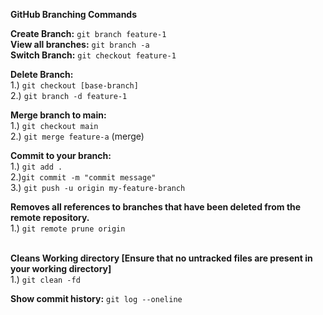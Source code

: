 
<b>GitHub Branching Commands</b>

<b>Create Branch:</b> ```git branch feature-1``` </br>
<b>View all branches:</b> ```git branch -a``` </br>
<b>Switch Branch:</b> ```git checkout feature-1``` </br>

<b>Delete Branch:</b> <br/>
1.) ```git checkout [base-branch]``` <br/>
2.) ```git branch -d feature-1``` <br/>

<b>Merge branch to main:</b><br/>
1.) ```git checkout main``` <br/>
2.) ```git merge feature-a``` (merge) <br/>

<b>Commit to your branch:</b><br/>
1.) ```git add .``` <br/>
2.)```git commit -m "commit message"``` <br/>
3.) ```git push -u origin my-feature-branch``` <br/>

<b>Removes all references to branches that have been deleted from the remote repository.</b><br/>
1.) ```git remote prune origin``` <br/><br/>

<b>Cleans Working directory [Ensure that no untracked files are present in your working directory]</b><br/>
1.) ```git clean -fd``` 


<b>Show commit history:</b> ```git log --oneline```
